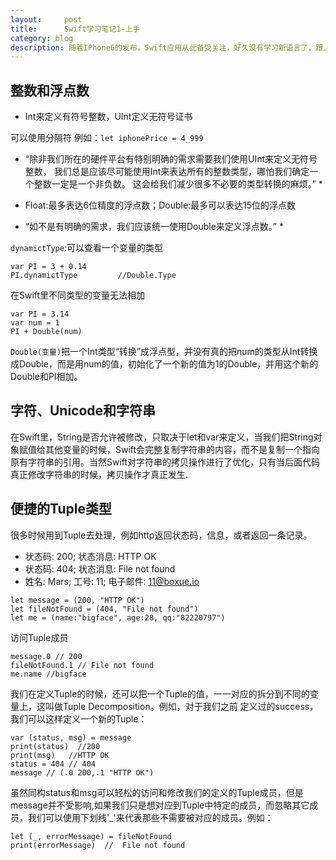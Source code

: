 ```yaml
---
layout:     post
title:      Swift学习笔记1-上手
category: blog
description: 随着IPhone6的发布，Swift应用从此备受关注，好久没有学习新语言了，跟上节奏吧
---
```


## 整数和浮点数

- Int来定义有符号整数，UInt定义无符号证书

可以使用分隔符 例如：`let iphonePrice = 4_999`

* “除非我们所在的硬件平台有特别明确的需求需要我们使用UInt来定义无符号整数， 我们总是应该尽可能使用Int来表达所有的整数类型，哪怕我们确定一个整数一定是一个非负数。 这会给我们减少很多不必要的类型转换的麻烦。” *

- Float:最多表达6位精度的浮点数；Double:最多可以表达15位的浮点数

* “如不是有明确的需求，我们应该统一使用Double来定义浮点数。” *

`dynamictType`:可以查看一个变量的类型

```
var PI = 3 + 0.14
PI.dynamictType         //Double.Type
```

在Swift里不同类型的变量无法相加
```
var PI = 3.14
var num = 1
PI + Double(num)
```

`Double(变量)`把一个Int类型“转换”成浮点型，并没有真的把num的类型从Int转换成Double，而是用num的值，初始化了一个新的值为1的Double，并用这个新的Double和PI相加。

## 字符、Unicode和字符串

在Swift里，String是否允许被修改，只取决于let和var来定义，当我们把String对象赋值给其他变量的时候，Swift会完整复制字符串的内容，而不是复制一个指向原有字符串的引用。当然Swift对字符串的拷贝操作进行了优化，只有当后面代码真正修改字符串的时候，拷贝操作才真正发生.

## 便捷的Tuple类型

很多时候用到Tuple去处理，例如http返回状态码，信息，或者返回一条记录。

- 状态码: 200; 状态消息: HTTP OK
- 状态码: 404; 状态消息: File not found
- 姓名: Mars; 工号: 11; 电子邮件: 11@boxue.io

```
let message = (200, "HTTP OK")
let fileNotFound = (404, "File not found")
let me = (name:"bigface", age:28, qq:"82220797")
```
访问Tuple成员
```
message.0 // 200
fileNotFound.1 // File not found
me.name //bigface
```
我们在定义Tuple的时候，还可以把一个Tuple的值，一一对应的拆分到不同的变量上，这叫做Tuple Decomposition。例如，对于我们之前 定义过的success，我们可以这样定义一个新的Tuple：
```
var (status, msg) = message
print(status)  //200
print(msg)   //HTTP OK
status = 404 // 404
message // (.0 200,.1 "HTTP OK")
```
虽然同构status和msg可以轻松的访问和修改我们的定义的Tuple成员，但是message并不受影响,如果我们只是想对应到Tuple中特定的成员，而忽略其它成员，我们可以使用下划线'_'来代表那些不需要被对应的成员。例如：
```
let (_, errorMessage) = fileNotFound
print(errorMessage)  //  File not found
```



